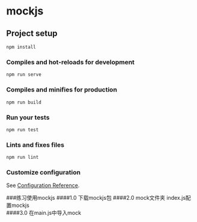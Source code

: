 # mockjs

## Project setup
```
npm install
```

### Compiles and hot-reloads for development
```
npm run serve
```

### Compiles and minifies for production
```
npm run build
```

### Run your tests
```
npm run test
```

### Lints and fixes files
```
npm run lint
```

### Customize configuration
See [Configuration Reference](https://cli.vuejs.org/config/).

###练习使用mockjs
####1.0 下载mockjs包
####2.0 mock文件夹  index.js配置mockjs   
####3.0 在main.js中导入mock
